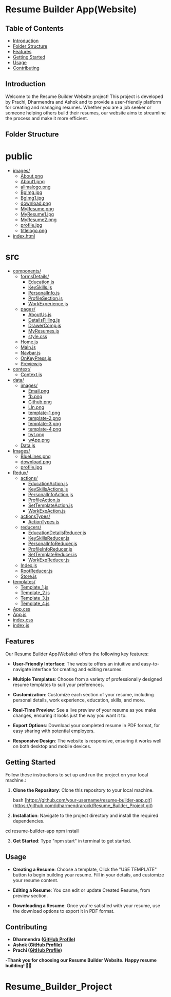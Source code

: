 # Resume Builder App(Website)

## Table of Contents

- [Introduction](#introduction)
- [Folder Structure](#Folde_Structure)
- [Features](#features)
- [Getting Started](#getting-started)
- [Usage](#usage)
- [Contributing](#contributing)

## Introduction

Welcome to the Resume Builder Website project! This project is developed by Prachi, Dharmendra and Ashok and to provide a user-friendly platform for creating and managing resumes. Whether you are a job seeker or someone helping others build their resumes, our website aims to streamline the process and make it more efficient.

## Folder Structure

# public
* [images/](.\public\images)
  * [About.png](.\public\images\About.png)
  * [About1.png](.\public\images\About1.png)
  * [allmalogo.png](.\public\images\allmalogo.png)
  * [BgImg.jpg](.\public\images\BgImg.jpg)
  * [BgImg1.jpg](.\public\images\BgImg1.jpg)
  * [download.png](.\public\images\download.png)
  * [MyResume.png](.\public\images\MyResume.png)
  * [MyResume1.jpg](.\public\images\MyResume1.jpg)
  * [MyResume2.png](.\public\images\MyResume2.png)
  * [profile.jpg](.\public\images\profile.jpg)
  * [titlelogo.png](.\public\images\titlelogo.png)
* [index.html](.\public\index.html)
# src
* [components/](.\src\components)
  * [formsDetails/](.\src\components\formsDetails)
    * [Education.js](.\src\components\formsDetails\Education.js)
    * [KeySkills.js](.\src\components\formsDetails\KeySkills.js)
    * [PersonalInfo.js](.\src\components\formsDetails\PersonalInfo.js)
    * [ProfileSection.js](.\src\components\formsDetails\ProfileSection.js)
    * [WorkExperience.js](.\src\components\formsDetails\WorkExperience.js)
  * [pages/](.\src\components\pages)
    * [AboutUs.js](.\src\components\pages\AboutUs.js)
    * [DetailsFilling.js](.\src\components\pages\DetailsFilling.js)
    * [DrawerComp.js](.\src\components\pages\DrawerComp.js)
    * [MyResumes.js](.\src\components\pages\MyResumes.js)
    * [style.css](.\src\components\pages\style.css)
  * [Home.js](.\src\components\Home.js)
  * [Main.js](.\src\components\Main.js)
  * [Navbar.js](.\src\components\Navbar.js)
  * [OnKeyPress.js](.\src\components\OnKeyPress.js)
  * [Preview.js](.\src\components\Preview.js)
* [context/](.\src\context)
  * [Context.js](.\src\context\Context.js)
* [data/](.\src\data)
  * [images/](.\src\data\images)
    * [Email.png](.\src\data\images\Email.png)
    * [fb.png](.\src\data\images\fb.png)
    * [Github.png](.\src\data\images\Github.png)
    * [LIn.png](.\src\data\images\LIn.png)
    * [template-1.png](.\src\data\images\template-1.png)
    * [template-2.png](.\src\data\images\template-2.png)
    * [template-3.png](.\src\data\images\template-3.png)
    * [template-4.png](.\src\data\images\template-4.png)
    * [twt.png](.\src\data\images\twt.png)
    * [wApp.png](.\src\data\images\wApp.png)
  * [Data.js](.\src\data\Data.js)
* [Images/](.\src\Images)
  * [BlueLines.png](.\src\Images\BlueLines.png)
  * [download.png](.\src\Images\download.png)
  * [profile.jpg](.\src\Images\profile.jpg)
* [Redux/](.\src\Redux)
  * [actions/](.\src\Redux\actions)
    * [EducationAction.js](.\src\Redux\actions\EducationAction.js)
    * [KeySkillsActions.js](.\src\Redux\actions\KeySkillsActions.js)
    * [PersonalInfoAction.js](.\src\Redux\actions\PersonalInfoAction.js)
    * [ProfileAction.js](.\src\Redux\actions\ProfileAction.js)
    * [SetTemplateAction.js](.\src\Redux\actions\SetTemplateAction.js)
    * [WorkExpAction.js](.\src\Redux\actions\WorkExpAction.js)
  * [actionsTypes/](.\src\Redux\actionsTypes)
    * [ActionTypes.js](.\src\Redux\actionsTypes\ActionTypes.js)
  * [reducers/](.\src\Redux\reducers)
    * [EducationDetailsReducer.js](.\src\Redux\reducers\EducationDetailsReducer.js)
    * [KeySkillsReducer.js](.\src\Redux\reducers\KeySkillsReducer.js)
    * [PersonalInfoReducer.js](.\src\Redux\reducers\PersonalInfoReducer.js)
    * [ProfileInfoReducer.js](.\src\Redux\reducers\ProfileInfoReducer.js)
    * [SetTemplateReducer.js](.\src\Redux\reducers\SetTemplateReducer.js)
    * [WorkExpReducer.js](.\src\Redux\reducers\WorkExpReducer.js)
  * [Index.js](.\src\Redux\Index.js)
  * [RootReducer.js](.\src\Redux\RootReducer.js)
  * [Store.js](.\src\Redux\Store.js)
* [templates/](.\src\templates)
  * [Template_1.js](.\src\templates\Template_1.js)
  * [Template_2.js](.\src\templates\Template_2.js)
  * [Template_3.js](.\src\templates\Template_3.js)
  * [Template_4.js](.\src\templates\Template_4.js)
* [App.css](.\src\App.css)
* [App.js](.\src\App.js)
* [index.css](.\src\index.css)
* [index.js](.\src\index.js)

## Features

Our Resume Builder App(Website) offers the following key features:

- **User-Friendly Interface**: The website offers an intuitive and easy-to-navigate interface for creating and editing resumes.

- **Multiple Templates**: Choose from a variety of professionally designed resume templates to suit your preferences.

- **Customization**: Customize each section of your resume, including personal details, work experience, education, skills, and more.

- **Real-Time Preview**: See a live preview of your resume as you make changes, ensuring it looks just the way you want it to.
- **Export Options**: Download your completed resume in PDF format, for easy sharing with potential employers.

- **Responsive Design**: The website is responsive, ensuring it works well on both desktop and mobile devices.

## Getting Started

Follow these instructions to set up and run the project on your local machine.:

1. **Clone the Repository**: Clone this repository to your local machine.

   bash
   [https://github.com/your-username/resume-builder-app.git](https://github.com/idharmendrarock/Resume_Builder_Project.git)

2. **Installation**: Navigate to the project directory and install the required dependencies.

cd resume-builder-app
npm install

3. **Get Started**: Type "npm start" in terminal to get started.

## Usage

- **Creating a Resume**: Choose a template, Click the "USE TEMPLATE" button to begin building your resume. Fill in your details, and customize your resume content.

- **Editing a Resume**: You can edit or update Created Resume, from preview section.

- **Downloading a Resume**: Once you're satisfied with your resume, use the download options to export it in PDF format.

## Contributing

- **Dharmendra ([GitHub Profile](https://github.com/idhamrendrarock))**
- **Ashok ([GitHub Profile](https://github.com/ashok-SN))**
- **Prachi ([GitHub Profile](https://github.com/prachirahud))**

-**Thank you for choosing our Resume Builder Website.**
**Happy resume building! 📄✨**

# Resume_Builder_Project
